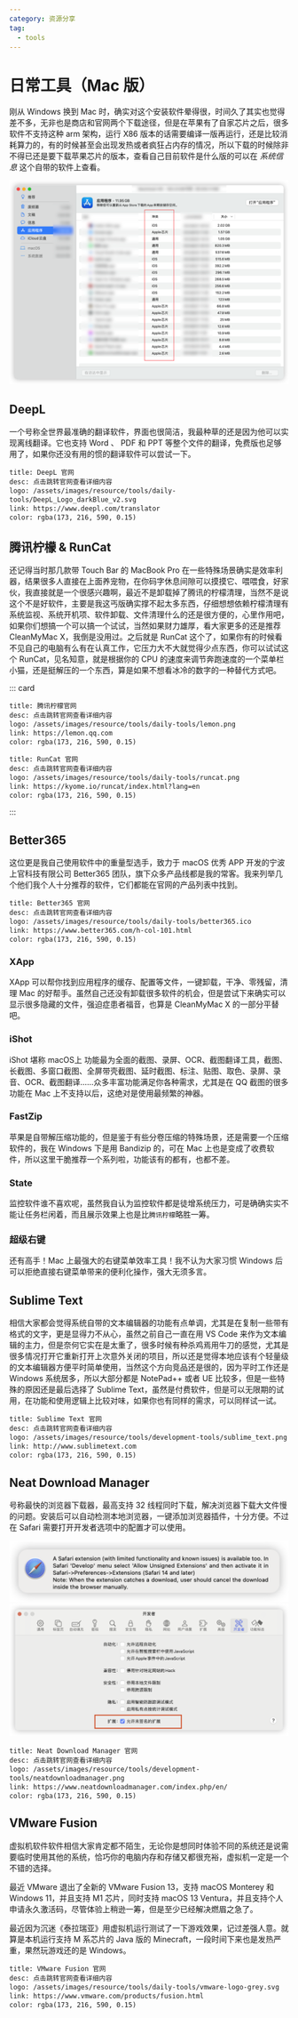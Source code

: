 ```yaml
---
category: 资源分享
tag: 
  - tools
---
```

# 日常工具（Mac 版）
刚从 Windows 换到 Mac 时，确实对这个安装软件晕得很，时间久了其实也觉得差不多，无非也是商店和官网两个下载途径，但是在苹果有了自家芯片之后，很多软件不支持这种 arm 架构，运行 X86 版本的话需要编译一版再运行，还是比较消耗算力的，有的时候甚至会出现发热或者疯狂占内存的情况，所以下载的时候除非不得已还是要下载苹果芯片的版本，查看自己目前软件是什么版的可以在 _系统信息_ 这个自带的软件上查看。

![软件版本](/assets/images/resource/tools/daily-tools/system-info.png "版本信息")

## DeepL
一个号称全世界最准确的翻译软件，界面也很简洁，我最种草的还是因为他可以实现离线翻译。它也支持 Word 、 PDF 和 PPT 等整个文件的翻译，免费版也足够用了，如果你还没有用的惯的翻译软件可以尝试一下。

```card
title: DeepL 官网
desc: 点击跳转官网查看详细内容
logo: /assets/images/resource/tools/daily-tools/DeepL_Logo_darkBlue_v2.svg
link: https://www.deepl.com/translator
color: rgba(173, 216, 590, 0.15)
```

## 腾讯柠檬 & RunCat
还记得当时那几款带 Touch Bar 的 MacBook Pro 在一些特殊场景确实是效率利器，结果很多人直接在上面养宠物，在你码字休息间隙可以摸摸它、喂喂食，好家伙，我直接就是一个很感兴趣啊，最近不是卸载掉了腾讯的柠檬清理，当然不是说这个不是好软件，主要是我这丐版确实撑不起太多东西，仔细想想依赖柠檬清理有系统监视、系统开机项、软件卸载、文件清理什么的还是很方便的，心里作用吧，如果你们想搞一个可以搞一个试试，当然如果财力雄厚，看大家更多的还是推荐 CleanMyMac X，我倒是没用过。之后就是 RunCat 这个了，如果你有的时候看不见自己的电脑有么有在认真工作，它压力大不大就觉得少点东西，你可以试试这个 RunCat，见名知意，就是根据你的 CPU 的速度来调节奔跑速度的一个菜单栏小猫，还是挺解压的一个东西，算是如果不想看冰冷的数字的一种替代方式吧。

::: card
```card
title: 腾讯柠檬官网
desc: 点击跳转官网查看详细内容
logo: /assets/images/resource/tools/daily-tools/lemon.png
link: https://lemon.qq.com
color: rgba(173, 216, 590, 0.15)
```
```card
title: RunCat 官网
desc: 点击跳转官网查看详细内容
logo: /assets/images/resource/tools/daily-tools/runcat.png
link: https://kyome.io/runcat/index.html?lang=en
color: rgba(173, 216, 590, 0.15)
```
:::

## Better365
这位更是我自己使用软件中的重量型选手，致力于 macOS 优秀 APP 开发的宁波上官科技有限公司 Better365 团队，旗下众多产品线都是我的常客。我来列举几个他们我个人十分推荐的软件，它们都能在官网的产品列表中找到。
```card
title: Better365 官网
desc: 点击跳转官网查看详细内容
logo: /assets/images/resource/tools/daily-tools/better365.ico
link: https://www.better365.com/h-col-101.html
color: rgba(173, 216, 590, 0.15)
```

### XApp
XApp 可以帮你找到应用程序的缓存、配置等文件，一键卸载，干净、零残留，清理 Mac 的好帮手。虽然自己还没有卸载很多软件的机会，但是尝试下来确实可以显示很多隐藏的文件，强迫症患者福音，也算是 CleanMyMac X 的一部分平替吧。

### iShot
iShot 堪称 macOS上 功能最为全面的截图、录屏、OCR、截图翻译工具，截图、长截图、多窗口截图、全屏带壳截图、延时截图、标注、贴图、取色、录屏、录音、OCR、截图翻译......众多丰富功能满足你各种需求，尤其是在 QQ 截图的很多功能在 Mac 上不支持以后，这绝对是使用最频繁的神器。

### FastZip
苹果是自带解压缩功能的，但是鉴于有些分卷压缩的特殊场景，还是需要一个压缩软件的，我在 Windows 下是用 Bandizip 的，可在 Mac 上也是变成了收费软件，所以这里干脆推荐一个系列啦，功能该有的都有，也都不差。

### State
监控软件谁不喜欢呢，虽然我自认为监控软件都是徒增系统压力，可是确确实实不能让任务栏闲着，而且展示效果上也是比`腾讯柠檬`略胜一筹。

### 超级右键
还有高手！Mac 上最强大的右键菜单效率工具！我不认为大家习惯 Windows 后可以拒绝直接右键菜单带来的便利化操作，强大无须多言。

## Sublime Text
相信大家都会觉得系统自带的文本编辑器的功能有点单调，尤其是在复制一些带有格式的文字，更是显得力不从心，虽然之前自己一直在用 VS Code 来作为文本编辑的主力，但是奈何它实在是太重了，很多时候有种杀鸡焉用牛刀的感觉，尤其是很多情况打开它重新打开上次意外关闭的项目，所以还是觉得本地应该有个轻量级的文本编辑器方便平时简单使用，当然这个方向竞品还是很的，因为平时工作还是 Windows 系统居多，所以大部分都是 NotePad++ 或者 UE 比较多，但是一些特殊的原因还是最后选择了 Sublime Text，虽然是付费软件，但是可以无限期的试用，在功能和使用逻辑上比较对味，如果你也有同样的需求，可以同样试一试。

```card
title: Sublime Text 官网
desc: 点击跳转官网查看详细内容
logo: /assets/images/resource/tools/development-tools/sublime_text.png
link: http://www.sublimetext.com
color: rgba(173, 216, 590, 0.15)
```

## Neat Download Manager
号称最快的浏览器下载器，最高支持 32 线程同时下载，解决浏览器下载大文件慢的问题。安装后可以自动检测本地浏览器，一键添加浏览器插件，十分方便。不过在 Safari 需要打开开发者选项中的配置才可以使用。

![Safari 注意事项](/assets/images/resource/tools/development-tools/safari-ndm.png "Safari 注意事项")
![Safari 配置](/assets/images/resource/tools/development-tools/safari-dev.png "Safari 配置")

```card
title: Neat Download Manager 官网
desc: 点击跳转官网查看详细内容
logo: /assets/images/resource/tools/development-tools/neatdownloadmanager.png
link: https://www.neatdownloadmanager.com/index.php/en/
color: rgba(173, 216, 590, 0.15)
```

## VMware Fusion
虚拟机软件软件相信大家肯定都不陌生，无论你是想同时体验不同的系统还是说需要临时使用其他的系统，恰巧你的电脑内存和存储又都很充裕，虚拟机一定是一个不错的选择。

最近 VMware 退出了全新的 VMware Fusion 13，支持 macOS Monterey 和 Windows 11，并且支持 M1 芯片，同时支持 macOS 13 Ventura，并且支持个人申请永久激活码，尽管体验上稍逊一筹，但是至少已经解决燃眉之急了。

最近因为沉迷《泰拉瑞亚》用虚拟机运行测试了一下游戏效果，记过差强人意。就算是本机运行支持 M 系芯片的 Java 版的 Minecraft，一段时间下来也是发热严重，果然玩游戏还的是 Windows。

```card
title: VMware Fusion 官网
desc: 点击跳转官网查看详细内容
logo: /assets/images/resource/tools/daily-tools/vmware-logo-grey.svg
link: https://www.vmware.com/products/fusion.html
color: rgba(173, 216, 590, 0.15)
```


